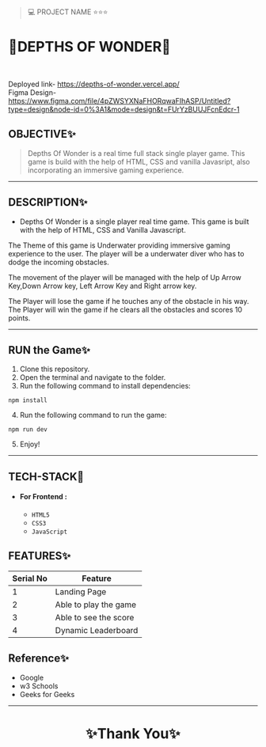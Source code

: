 
> 💻 PROJECT NAME ⭐⭐⭐ 
<h1>💫DEPTHS OF WONDER💫</h1>
<br/>

Deployed link-
https://depths-of-wonder.vercel.app/
<br/>
Figma Design-
https://www.figma.com/file/4pZWSYXNaFHORqwaFIhASP/Untitled?type=design&node-id=0%3A1&mode=design&t=FUrYzBUUJFcnEdcr-1

## OBJECTIVE✨

> Depths Of Wonder is a real time full stack single player game. This game is build with the help of HTML, CSS and vanilla Javasript, also incorporating an immersive gaming experience.

---

## DESCRIPTION✨

- Depths Of Wonder is a single player real time game. This game is built with the help of HTML, CSS and Vanilla Javascript. 

The Theme of this game is Underwater providing immersive gaming experience to the user.  The player will be a underwater diver who has to dodge the incoming obstacles. 

The movement of the player will be managed with the help of Up Arrow Key,Down Arrow key, Left Arrow Key and Right arrow key.

The Player will lose the game if he touches any of the obstacle in his way. The Player will win the game if he clears all the obstacles and scores 10 points.

---

## RUN the Game✨

1. Clone this repository.
2. Open the terminal and navigate to the folder.
3. Run the following command to install dependencies:

  ```
  npm install
  ```

4. Run the following command to run the game:

  ```
  npm run dev
  ```

5. Enjoy!

---

## TECH-STACK💫

- #### For Frontend :

  - `HTML5`
  - `CSS3`
  - `JavaScript`
  

## FEATURES✨

| Serial No | Feature                                                                           |
| --------- | --------------------------------------------------------------------------------- |
| 1         | Landing Page                                                                      |
| 2         | Able to play the game                                                             |
| 3         | Able to see the score                                                             |
| 4         | Dynamic Leaderboard                                                               |


## Reference✨

- Google 
- w3 Schools
- Geeks for Geeks

---

<h1 align="center">✨Thank You✨</h1>

